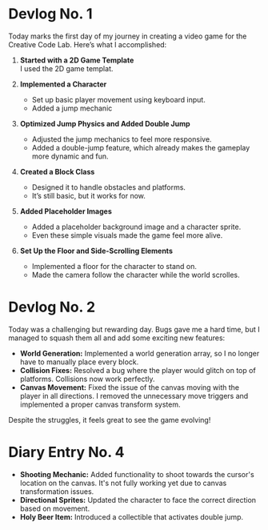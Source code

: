 # Devlog No. 1

Today marks the first day of my journey in creating a video game for the Creative Code Lab. Here’s what I accomplished:

1. **Started with a 2D Game Template**  
   I used the 2D game templat.

2. **Implemented a Character**  
   - Set up basic player movement using keyboard input.  
   - Added a jump mechanic
  
3. **Optimized Jump Physics and Added Double Jump**  
   - Adjusted the jump mechanics to feel more responsive.  
   - Added a double-jump feature, which already makes the gameplay more dynamic and fun.

4. **Created a Block Class**  
   - Designed it to handle obstacles and platforms.  
   - It’s still basic, but it works for now.  

5. **Added Placeholder Images**  
   - Added a placeholder background image and a character sprite.  
   - Even these simple visuals made the game feel more alive.  

6. **Set Up the Floor and Side-Scrolling Elements**  
   - Implemented a floor for the character to stand on.  
   - Made the camera follow the character while the world scrolles.  

# Devlog No. 2

Today was a challenging but rewarding day. Bugs gave me a hard time, but I managed to squash them all and add some exciting new features:  

- **World Generation:** Implemented a world generation array, so I no longer have to manually place every block.  
- **Collision Fixes:** Resolved a bug where the player would glitch on top of platforms. Collisions now work perfectly.  
- **Canvas Movement:** Fixed the issue of the canvas moving with the player in all directions. I removed the unnecessary move triggers and implemented a proper canvas transform system.  

Despite the struggles, it feels great to see the game evolving!  

# Diary Entry No. 4  

- **Shooting Mechanic:** Added functionality to shoot towards the cursor's location on the canvas. It's not fully working yet due to canvas transformation issues.  
- **Directional Sprites:** Updated the character to face the correct direction based on movement.  
- **Holy Beer Item:** Introduced a collectible that activates double jump.  

